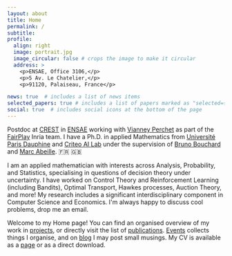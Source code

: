 ```yaml
---
layout: about
title: Home
permalink: /
subtitle: 
profile:
  align: right
  image: portrait.jpg
  image_circular: false # crops the image to make it circular
  address: >
    <p>ENSAE, Office 3106,</p>
    <p>5 Av. Le Chatelier,</p>
    <p>91120, Palaiseau, France</p>

news: true  # includes a list of news items
selected_papers: true # includes a list of papers marked as "selected={true}"
social: true  # includes social icons at the bottom of the page
---
```

Postdoc at <a href='https://www.ensae.fr/recherche/centre-de-recherche-en-economie-et-statistique-crest'>CREST</a> in <a href='https://www.ensae.fr/'>ENSAE</a> working with <a href="https://vianney.ai/">Vianney Perchet<a> as part of the <a href='https://www.inria.fr/fr/fairplay'>FairPlay</a> Inria team.
I have a Ph.D. in applied Mathematics from <a href='https://www.ceremade.dauphine.fr/en'>Université Paris Dauphine</a> and <a href='https://ailab.criteo.com/'>Criteo AI Lab</a> under the supervision of <a href='https://sites.google.com/view/brunobouchard'>Bruno Bouchard</a> and <a href="https://scholar.google.fr/citations?user=0WsQ0uUAAAAJ">Marc Abeille</a>. :fr: :uk: 

I am an applied mathematician with interests across Analysis, Probability, and Statistics, specialising in questions of decision theory under uncertainty. I have worked on Control Theory and Reinforcement Learning (including Bandits), Optimal Transport, Hawkes processes, Auction Theory, and more! My research includes a significant interdisciplinary component in Computer Science and Economics. I'm always happy to discuss cool problems, drop me an email.

Welcome to my Home page! You can find an organised overview of my work in [projects](/projects), or directly visit the list of [publications](/publications). [Events](/events) collects things I organise, and on [blog](/blog) I may post small musings. My CV is available as a [page](/cv) or as a direct download.
